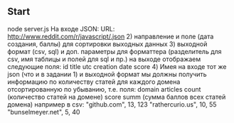 Start
-----------
node server.js
На входе JSON:
URL: http://www.reddit.com/r/javascript/.json
2)	направление	и	поле	(дата	создания,	баллы)	для	сортировки	выходных	данных
3)	выходной	формат	(csv,	sql)	и	доп.	параметры	для	форматтера	(разделитель	для	csv,	имя	таблицы	и	полей	для	sql	и	пр.)
на	выходе	отображаем	следующие	поля:
  id
  title
  utc	creation	date
  score
4) Имея	на	входе	тот	же	json	(что	и	в	задании	1)	и	выходной	формат	мы	должны	получить	информацию	по	количеству	статей	для	каждого	домена	отсортированную	по	убыванию,
т.е.	поля:
  domain
  articles	count	(количество	статей	на	домене)
  score	summ	(сумма	баллов	всех	статей	домена)
например	в	csv:
"github.com",	13,	123
"rathercurio.us",	10,	55
"bunselmeyer.net",	5,	40
